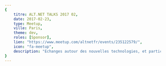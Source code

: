 ```yaml
---
{
	titre: ALT.NET TALKS 2017 02,
	date: 2017-02-23,
	type: Meetup,
	ville: Paris,
	theme: dev,
	roles: [Sponsor],
	lien: "https://www.meetup.com/altnetfr/events/235122579/",
	icon: "fa-meetup",
	description: "Echanges autour des nouvelles technologies, et particulièrement de .NET et ses alternatives."
}
---
```

